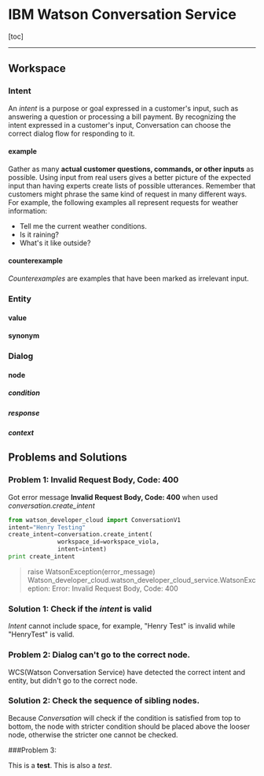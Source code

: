 IBM Watson Conversation Service
=====================


[toc]

---
## Workspace

### Intent
An *intent* is a purpose or goal expressed in a customer's input, such as answering a question or processing a bill payment. By recognizing the intent expressed in a customer's input, Conversation can choose the correct dialog flow for responding to it.

#### example
Gather as many **actual customer questions, commands, or other inputs** as possible. Using input from real users gives a better picture of the expected input than having experts create lists of possible utterances. Remember that customers might phrase the same kind of request in many different ways. For example, the following examples all represent requests for weather information:

* Tell me the current weather conditions.
* Is it raining?
* What's it like outside?
#### counterexample
*Counterexamples* are examples that have been marked as irrelevant input.
### Entity

#### value

#### synonym

### Dialog

#### node

##### condition

##### response

##### context


## Problems and Solutions
### Problem 1: Invalid Request Body, Code: 400
Got  error message **Invalid Request Body, Code: 400** when used *conversation.create_intent*


```python
from watson_developer_cloud import ConversationV1
intent="Henry Testing"
create_intent=conversation.create_intent(
              workspace_id=workspace_viola,
              intent=intent)
print create_intent
```
>raise WatsonException(error_message)
Watson_developer_cloud.watson_developer_cloud_service.WatsonException: Error: Invalid Request Body, Code: 400

### Solution 1: Check if the *intent* is valid
*Intent* cannot include space, for example, "Henry Test" is invalid while "HenryTest" is valid.

### Problem 2: Dialog can't go to the correct node.
WCS(Watson Conversation Service) have detected the correct intent and entity, but didn't go to the correct node.

### Solution 2: Check the sequence of sibling nodes.
Because *Conversation* will check if the condition is satisfied from top to bottom, the node with stricter condition should be placed above the looser node, otherwise the stricter one cannot be checked.


###Problem 3:

This is a **test**.
This is also a *test*.
